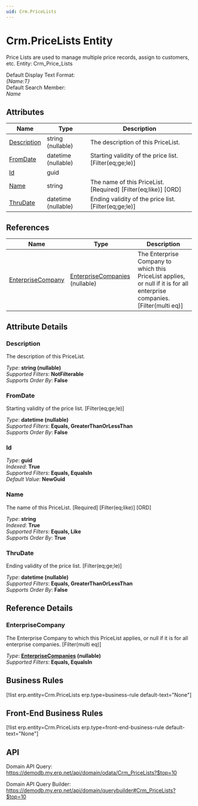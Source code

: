 ```yaml
---
uid: Crm.PriceLists
---
```

# Crm.PriceLists Entity

Price Lists are used to manage multiple price records, assign to customers, etc. Entity: Crm_Price_Lists

Default Display Text Format:  
_{Name:T}_  
Default Search Member:  
_Name_  

## Attributes

| Name | Type | Description |
| ---- | ---- | --- |
| [Description](Crm.PriceLists.md#description) | string (nullable) | The description of this PriceList. 
| [FromDate](Crm.PriceLists.md#fromdate) | datetime (nullable) | Starting validity of the price list. [Filter(eq;ge;le)] 
| [Id](Crm.PriceLists.md#id) | guid |  
| [Name](Crm.PriceLists.md#name) | string | The name of this PriceList. [Required] [Filter(eq;like)] [ORD] 
| [ThruDate](Crm.PriceLists.md#thrudate) | datetime (nullable) | Ending validity of the price list. [Filter(eq;ge;le)] 

## References

| Name | Type | Description |
| ---- | ---- | --- |
| [EnterpriseCompany](Crm.PriceLists.md#enterprisecompany) | [EnterpriseCompanies](General.EnterpriseCompanies.md) (nullable) | The Enterprise Company to which this PriceList applies, or null if it is for all enterprise companies. [Filter(multi eq)] |


## Attribute Details

### Description

The description of this PriceList.

_Type_: **string (nullable)**  
_Supported Filters_: **NotFilterable**  
_Supports Order By_: **False**  

### FromDate

Starting validity of the price list. [Filter(eq;ge;le)]

_Type_: **datetime (nullable)**  
_Supported Filters_: **Equals, GreaterThanOrLessThan**  
_Supports Order By_: **False**  

### Id

_Type_: **guid**  
_Indexed_: **True**  
_Supported Filters_: **Equals, EqualsIn**  
_Default Value_: **NewGuid**  

### Name

The name of this PriceList. [Required] [Filter(eq;like)] [ORD]

_Type_: **string**  
_Indexed_: **True**  
_Supported Filters_: **Equals, Like**  
_Supports Order By_: **True**  

### ThruDate

Ending validity of the price list. [Filter(eq;ge;le)]

_Type_: **datetime (nullable)**  
_Supported Filters_: **Equals, GreaterThanOrLessThan**  
_Supports Order By_: **False**  


## Reference Details

### EnterpriseCompany

The Enterprise Company to which this PriceList applies, or null if it is for all enterprise companies. [Filter(multi eq)]

_Type_: **[EnterpriseCompanies](General.EnterpriseCompanies.md) (nullable)**  
_Supported Filters_: **Equals, EqualsIn**  



## Business Rules

[!list erp.entity=Crm.PriceLists erp.type=business-rule default-text="None"]

## Front-End Business Rules

[!list erp.entity=Crm.PriceLists erp.type=front-end-business-rule default-text="None"]

## API

Domain API Query:
<https://demodb.my.erp.net/api/domain/odata/Crm_PriceLists?$top=10>

Domain API Query Builder:
<https://demodb.my.erp.net/api/domain/querybuilder#Crm_PriceLists?$top=10>


